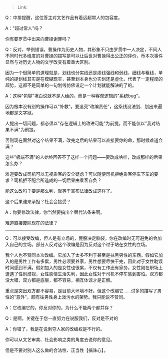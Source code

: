 > Link: 

Q：中排提醒，这位答主对文艺作品有着远超常人的包容度。

A："超过常人"吗？

你有要罗贯中出来向曹操谢罪吗？

Q：反对，举例错误，曹操作为历史人物，其形象不只由罗贯中一人决定，不同人不同时代多维度的对曹操的描写是可以让后世对曹操得出公正的评价，币本次事件显然与对历史人物的文学改变有着重大区别。

因为一个很简单的道理就是，划线也分实线还是虛线强线和弱线，细线与粗线，单纯的提划线其实是在模糊现实，甚至划本身也分实划还是虛化，代表了一定程度的超势，这都不是简单的一句划线仿佛设定一个计划就能解決的了的。

A：这种"包容"坦白说就不是人给的。而是一种客观逻辑的"系统bug"。

因为根本没有别的操作可以"补救"。要追究”改编责任"，这条线没法划、划出来遍地都是文字狱。

人提出一切问题，都必须以"存在逻辑上的改进可能"为前提，而不能仅以"我对结果不满"为前提。

否则现在固然对这个结果不满，改完之后的结果可以直接要你的命，那时候难道会满？

这些"极端不满"的人始终回答不了这样一个问题——要改成啥样，改成那样的后果怎么办？

难道要改成司机可以无视乘客的安全疑虑？可以随便司机拒绝乘客停车下车的要求？司机拒不配合所造成的一切后果由乘客自负？

能这么改吗？要是那么判，就等于宣布法律改成这样了。

这个后果谁来承担？社会会接受？

A：你要修改法律，你当然要搞出个替代法条来啊。

难道直接废除现在的法律？

---

Q：可以接受改编，但人是有立场的，屁股决定脑袋，你在改编时无可避免的会加入自己的立场。部分人反对这个改编是因为反对这个过于站在女性的立场。

我个人也不赞同本次改编。它加入了太多不利于甚至是抹黑男性的东西。假如它加入的是男性工作有多累，男性必须要养家，男性想要尽快干完，因此对于女性耽误时间感到不满。假如加入的是女性也很累，不仅有工作还有家务，女性刚在职场上遭遇了性别歧视，女性感情生活失利，因此女性对于司机不停车感到害怕。双方都没大错，双方都是底层，都不容易，相互体谅才是正解。

重点是突出双方都不容易，是目前大环境不好。但这个改编它……讨多的描写了男性的"意外"，颇有往男性身上泼污水的架势。我只能说不赞同。

A：它改编它的，你反对你的，为什么不能两个都并存？

Q：是啊，关键在于您一直努力在说服我们，反对是不对的

A：你错了，我是在说剥夺人家的改编权是不行的。

你可以从文艺审美、社会影响之类的角度去说你的意见。

但是不要对别人这么做的合法性、正当性【搞诛心】。
